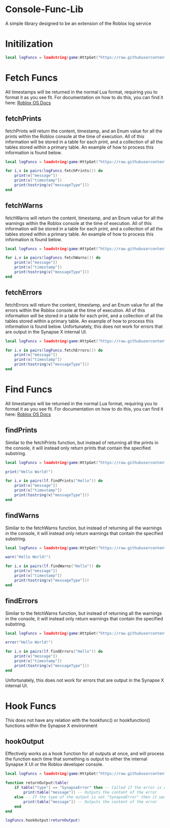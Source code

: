 # Console-Func-Lib
A simple library designed to be an extension of the Roblox log service

# Initilization

```lua
local logFuncs = loadstring(game:HttpGet("https://raw.githubusercontent.com/Skribb11es/Console-Func-Lib/main/main.lua"))()
```

# Fetch Funcs

All timestamps will be returned in the normal Lua format, requiring you to format it as you see fit. For documentation on how to do this, you can find it here: [Roblox OS Docs](https://developer.roblox.com/en-us/api-reference/lua-docs/os)

## fetchPrints

fetchPrints will return the content, timestamp, and an Enum value for all the prints within the Roblox console at the time of execution. All of this information will be stored in a table for each print, and a collection of all the tables stored within a primary table. An example of how to process this information is found below.
```lua
local logFuncs = loadstring(game:HttpGet("https://raw.githubusercontent.com/Skribb11es/Console-Func-Lib/main/main.lua"))()

for i,v in pairs(logFuncs.fetchPrints()) do
    print(v["message"])
    print(v["timestamp"])
    print(tostring(v["messageType"]))
end
```

## fetchWarns

fetchWarns will return the content, timestamp, and an Enum value for all the warnings within the Roblox console at the time of execution. All of this information will be stored in a table for each print, and a collection of all the tables stored within a primary table. An example of how to process this information is found below.
```lua
local logFuncs = loadstring(game:HttpGet("https://raw.githubusercontent.com/Skribb11es/Console-Func-Lib/main/main.lua"))()

for i,v in pairs(logFuncs.fetchWarns()) do
    print(v["message"])
    print(v["timestamp"])
    print(tostring(v["messageType"]))
end
```

## fetchErrors

fetchErrors will return the content, timestamp, and an Enum value for all the errors within the Roblox console at the time of execution. All of this information will be stored in a table for each print, and a collection of all the tables stored within a primary table. An example of how to process this information is found below. Unfortunately, this does not work for errors that are output in the Synapse X internal UI.
```lua
local logFuncs = loadstring(game:HttpGet("https://raw.githubusercontent.com/Skribb11es/Console-Func-Lib/main/main.lua"))()

for i,v in pairs(logFuncs.fetchErrors()) do
    print(v["message"])
    print(v["timestamp"])
    print(tostring(v["messageType"]))
end
```

# Find Funcs

All timestamps will be returned in the normal Lua format, requiring you to format it as you see fit. For documentation on how to do this, you can find it here: [Roblox OS Docs](https://developer.roblox.com/en-us/api-reference/lua-docs/os)

## findPrints

Similar to the fetchPrints function, but instead of returning all the prints in the console, it will instead only return prints that contain the specified substring.
```lua
local logFuncs = loadstring(game:HttpGet("https://raw.githubusercontent.com/Skribb11es/Console-Func-Lib/main/main.lua"))()

print("Hello World!")

for i,v in pairs(lf.findPrints("Hello")) do
    print(v["message"])
    print(v["timestamp"])
    print(tostring(v["messageType"]))
end
```

## findWarns

Similar to the fetchWarns function, but instead of returning all the warnings in the console, it will instead only return warnings that contain the specified substring.
```lua
local logFuncs = loadstring(game:HttpGet("https://raw.githubusercontent.com/Skribb11es/Console-Func-Lib/main/main.lua"))()

warn("Hello World!")

for i,v in pairs(lf.findWarns("Hello")) do
    print(v["message"])
    print(v["timestamp"])
    print(tostring(v["messageType"]))
end
```

## findErrors

Similar to the fetchWarns function, but instead of returning all the warnings in the console, it will instead only return warnings that contain the specified substring.
```lua
local logFuncs = loadstring(game:HttpGet("https://raw.githubusercontent.com/Skribb11es/Console-Func-Lib/main/main.lua"))()

error("Hello World!")

for i,v in pairs(lf.findErrors("Hello")) do
    print(v["message"])
    print(v["timestamp"])
    print(tostring(v["messageType"]))
end
```
Unfortunately, this does not work for errors that are output in the Synapse X internal UI.

# Hook Funcs

This does not have any relation with the hookfunc() or hookfunction() functions within the Synapse X environment

## hookOutput

Effectively works as a hook function for all outputs at once, and will process the function each time that something is output to either the internal Synapse X UI or the Roblox developer console.
```lua
local logFuncs = loadstring(game:HttpGet("https://raw.githubusercontent.com/Skribb11es/Console-Func-Lib/main/main.lua"))()

function returnOutput(table)
    if table["type"] == "SynapseError" then -- Called if the error is output to the Synapse X console
        print(table["message"]) -- Outputs the content of the error
    else -- If the type of the output is not "SynapseError" then it was output to the internal console and will have an Enum value as the "type" that will allow you to sort them accordingly.
        print(table["message"]) -- Outputs the content of the error
    end
end

logFuncs.hookOutput(returnOutput)
```
